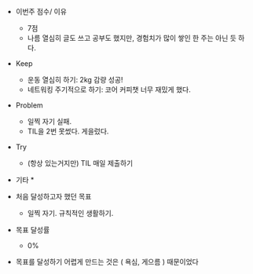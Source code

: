 * 이번주 점수/ 이유
    * 7점
    * 나름 열심히 글도 쓰고 공부도 했지만, 경험치가 많이 쌓인 한 주는 아닌 듯 하다.
* Keep
    * 운동 열심히 하기: 2kg 감량 성공!
    * 네트워킹 주기적으로 하기: 코어 커피챗 너무 재밌게 했다.
* Problem
    * 일찍 자기 실패. 
    * TIL을 2번 못썼다. 게을렀다.
* Try
    * (항상 있는거지만) TIL 매일 제출하기
* 기타
    *

* 처음 달성하고자 했던 목표
    * 일찍 자기. 규칙적인 생활하기.
* 목표 달성률
    * 0%
* 목표를 달성하기 어렵게 만드는 것은 ( 욕심, 게으름 ) 때문이었다
